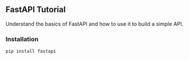 ## FastAPI Tutorial
Understand the basics of FastAPI and how to use it to build a simple API.

### Installation
```bash
pip install fastapi
```